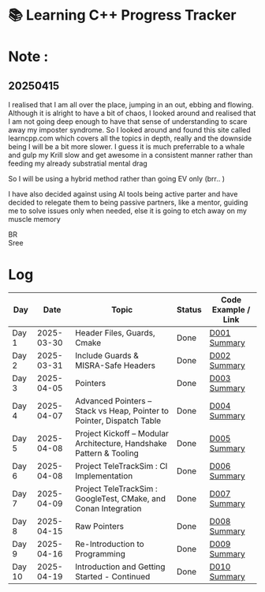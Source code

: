 # 📚 Learning C++ Progress Tracker

# Note : 
## 20250415 
I realised that I am all over the place, jumping in an out, ebbing and flowing. Although it is alright to have a bit of chaos, I looked around and realised that I am not going deep enough to have that sense of understanding to scare away my imposter syndrome. So I looked around and found this site called learncpp.com which covers all the topics in depth, really and the downside being I will be a bit more slower. I guess it is much preferrable to a whale and gulp my Krill slow and get awesome in a consistent manner rather than feeding my already substratial mental drag

So I will be using a hybrid method rather than going EV only (brr.. )

I have also decided against using AI tools being active parter and have decided to relegate them to being passive partners, like a mentor, guiding me to solve issues only when needed, else it is going to etch away on my muscle memory

BR<br>
Sree

# Log 

| Day   | Date       | Topic                                                                 | Status | Code Example / Link                                    |
| ----- | ---------- | --------------------------------------------------------------------- | ------ | ------------------------------------------------------ |
| Day 1 | 2025-03-30 | Header Files, Guards, Cmake                                           | Done   | [D001 Summary](./D001-header-files/README.md)          |
| Day 2 | 2025-03-31 | Include Guards & MISRA-Safe Headers                                   | Done   | [D002 Summary](./D002-include-guards/README.md)        |
| Day 3 | 2025-04-05 | Pointers                                                              | Done   | [D003 Summary](./D003-pointers/README.md)              |
| Day 4 | 2025-04-07 | Advanced Pointers – Stack vs Heap, Pointer to Pointer, Dispatch Table | Done   | [D004 Summary](./D004-pointers-advanced/README.md)     |
| Day 5 | 2025-04-08 | Project Kickoff – Modular Architecture, Handshake Pattern & Tooling   | Done   | [D005 Summary](./D005-teletrack-sim-kickoff/README.md) |
| Day 6 | 2025-04-08 | Project TeleTrackSim : CI Implementation                              | Done   | [D006 Summary](./D006-ci-implementation/README.md)     |
| Day 7 | 2025-04-09 | Project TeleTrackSim : GoogleTest, CMake, and Conan Integration                              | Done   | [D007 Summary](./D007-gtest-cmake-conan/README.md)     |
| Day 8 | 2025-04-15 | Raw Pointers                              | Done   | [D008 Summary](./D008-raw-pointers/README.md)     |
| Day 9 | 2025-04-16 | Re-Introduction to Programming                              | Done   | [D009 Summary](./D009/README.md)     |
| Day 10 | 2025-04-19 | Introduction and Getting Started - Continued                              | Done   | [D010 Summary](./D010/README.md)     |
